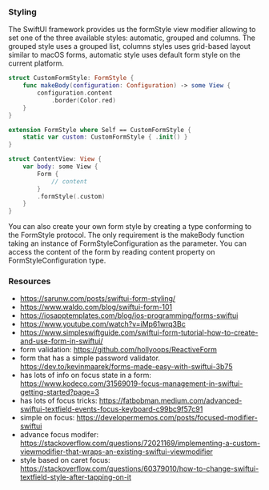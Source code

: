 <!--more-->


### Styling
The SwiftUI framework provides us the formStyle view modifier allowing to set one of the three available styles: automatic, grouped and columns. The grouped style uses a grouped list, columns styles uses grid-based layout similar to macOS forms, automatic style uses default form style on the current platform.

```swift
struct CustomFormStyle: FormStyle {
    func makeBody(configuration: Configuration) -> some View {
        configuration.content
            .border(Color.red)
    }
}

extension FormStyle where Self == CustomFormStyle {
    static var custom: CustomFormStyle { .init() }
}

struct ContentView: View {
    var body: some View {
        Form {
            // content
        }
        .formStyle(.custom)
    }
}
``` 

You can also create your own form style by creating a type conforming to the FormStyle protocol. The only requirement is the makeBody function taking an instance of FormStyleConfiguration as the parameter. You can access the content of the form by reading content property on FormStyleConfiguration type.

### Resources
- https://sarunw.com/posts/swiftui-form-styling/
- https://www.waldo.com/blog/swiftui-form-101
- https://iosapptemplates.com/blog/ios-programming/forms-swiftui
- https://www.youtube.com/watch?v=iMp61wrq3Bc
- https://www.simpleswiftguide.com/swiftui-form-tutorial-how-to-create-and-use-form-in-swiftui/
- form validation: https://github.com/hollyoops/ReactiveForm
- form that has a simple password validator. https://dev.to/kevinmaarek/forms-made-easy-with-swiftui-3b75
- has lots of info on focus state in a form: https://www.kodeco.com/31569019-focus-management-in-swiftui-getting-started?page=3
- has lots of focus tricks: https://fatbobman.medium.com/advanced-swiftui-textfield-events-focus-keyboard-c99bc9f57c91
- simple on focus: https://developermemos.com/posts/focused-modifier-swiftui
- advance focus modifer: https://stackoverflow.com/questions/72021169/implementing-a-custom-viewmodifier-that-wraps-an-existing-swiftui-viewmodifier
- style based on caret focus: https://stackoverflow.com/questions/60379010/how-to-change-swiftui-textfield-style-after-tapping-on-it